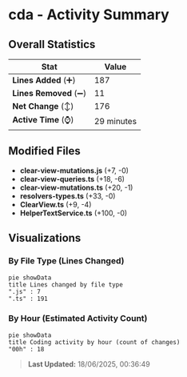 # cda - Activity Summary 

## Overall Statistics

| Stat                   | Value                                                             |
| ---------------------- | ----------------------------------------------------------------- |
| **Lines Added** (➕)   | 187                                          |
| **Lines Removed** (➖) | 11                                        |
| **Net Change** (↕)    | 176                |
| **Active Time** (⌚)   | 29 minutes |


## Modified Files
- **clear-view-mutations.js** (+7, -0)
- **clear-view-queries.ts** (+18, -6)
- **clear-view-mutations.ts** (+20, -1)
- **resolvers-types.ts** (+33, -0)
- **ClearView.ts** (+9, -4)
- **HelperTextService.ts** (+100, -0)

## Visualizations

### By File Type (Lines Changed)

```mermaid
pie showData
title Lines changed by file type
".js" : 7
".ts" : 191
```

### By Hour (Estimated Activity Count)

```mermaid
pie showData
title Coding activity by hour (count of changes)
"00h" : 18
```


> **Last Updated:** 18/06/2025, 00:36:49